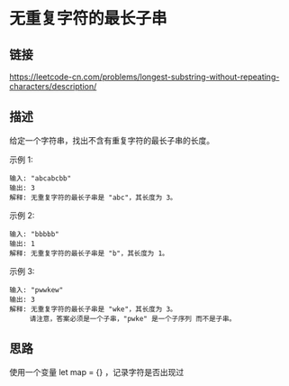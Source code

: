 # 无重复字符的最长子串

## 链接
https://leetcode-cn.com/problems/longest-substring-without-repeating-characters/description/

## 描述
给定一个字符串，找出不含有重复字符的最长子串的长度。   

示例 1:
```text
输入: "abcabcbb"
输出: 3 
解释: 无重复字符的最长子串是 "abc"，其长度为 3。
```

示例 2:
```text
输入: "bbbbb"
输出: 1
解释: 无重复字符的最长子串是 "b"，其长度为 1。
```
示例 3:
```text
输入: "pwwkew"
输出: 3
解释: 无重复字符的最长子串是 "wke"，其长度为 3。
     请注意，答案必须是一个子串，"pwke" 是一个子序列 而不是子串。
```

## 思路
使用一个变量 let map = {} ，记录字符是否出现过 
     